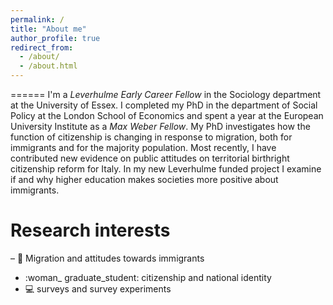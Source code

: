 ```yaml
---
permalink: /
title: "About me"
author_profile: true
redirect_from: 
  - /about/
  - /about.html
---
```





======
I'm a *Leverhulme Early Career Fellow* in the Sociology department at the University of Essex. I completed my PhD in the department of Social Policy at the London School of Economics and spent a year at the European University Institute as a *Max Weber Fellow*. My PhD investigates how the function of citizenship is changing in response to migration, both for immigrants and for the majority population. Most recently, I have contributed new evidence on public attitudes on territorial birthright citizenship reform for Italy. In my new Leverhulme funded project I examine if and why higher education makes societies more positive about immigrants.

Research interests 
======

– :luggage: Migration and attitudes towards immigrants
- :woman_ graduate_student: citizenship and national identity 
- :computer: surveys and survey experiments



